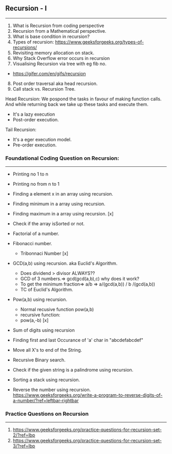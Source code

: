 ##                       Recursion - I
----------------------------------------------------------------
1. What is Recursion from coding perspective 
2. Recursion from a Mathematical perspective.
3. What is base condition in recursion? 
4. Types of recursion: https://www.geeksforgeeks.org/types-of-recursions/ 
5. Revisiting memory allocation on stack.
6. Why Stack Overflow error occurs in recursion
7. Visualising Recursion via tree with eg fib no. 
-   https://gifer.com/en/gifs/recursion

8. Post order traversal aka head recursion.
9. Call stack vs. Recursion Tree.



Head Recursion: We pospond the tasks in favour of making function calls. And while returning back we take up these tasks and execute them. 
- It's a lazy execution 
- Post-order execution.

Tail Recursion: 
- It's a eger execution model.
- Pre-order execution.



###             Foundational Coding Question on Recursion: 
-------------------------------------------------------------------------------------------
-   Printing no 1 to n
-   Printing no from n to 1
-   Finding a element x in an array using recursion.
-   Finding minimum in a array using recursion.
-   Finding maximum in a array using recursion. [x]
-   Check if the array  isSorted or not.


-   Factorial of a number.
-   Fibonacci number.
    - Tribonnaci Number [x]

-   GCD(a,b) using recursion. aka Euclid's Algorithm.
    - Does dividend > divisor ALWAYS??
    - GCD of 3 numbers.=> gcd(gcd(a,b),c) why does it work?
    - To get the minimum fraction=> a/b => a/(gcd(a,b)) / b /(gcd(a,b))
    - TC of Euclid's Algorithm.

-   Pow(a,b) using recursion.
    - Normal recusive function pow(a,b)
    - recursive function: 
    - pow(a,-b) [x]



-   Sum of digits using recursion
-   Finding first and last Occurance of 'a' char in "abcdefabcdef"
-   Move all X's to end of the String.
-   Recursive Binary search.
-   Check if the given string is a palindrome using recursion.
-   Sorting a stack using recursion.
-   Reverse the number using recursion.
    https://www.geeksforgeeks.org/write-a-program-to-reverse-digits-of-a-number/?ref=leftbar-rightbar 



###                     Practice Questions on Recursion
---------------------------------------------------------------------------------------------
1. https://www.geeksforgeeks.org/practice-questions-for-recursion-set-2/?ref=lbp 
2. https://www.geeksforgeeks.org/practice-questions-for-recursion-set-3/?ref=lbp 


